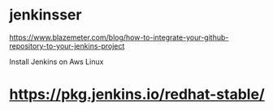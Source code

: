 # jenkinsser

https://www.blazemeter.com/blog/how-to-integrate-your-github-repository-to-your-jenkins-project

Install Jenkins on Aws Linux
# https://pkg.jenkins.io/redhat-stable/
